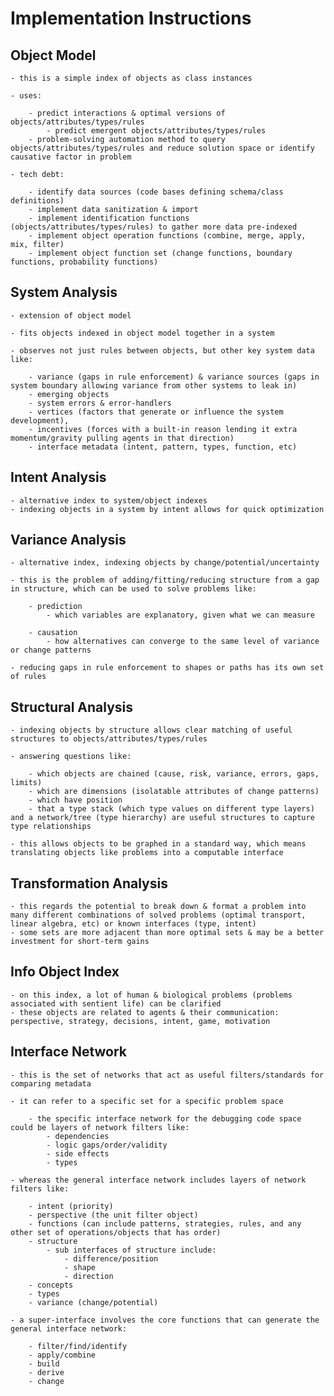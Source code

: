 # Implementation Instructions


## Object Model

	- this is a simple index of objects as class instances

	- uses:

		- predict interactions & optimal versions of objects/attributes/types/rules
			- predict emergent objects/attributes/types/rules
		- problem-solving automation method to query objects/attributes/types/rules and reduce solution space or identify causative factor in problem

	- tech debt:

		- identify data sources (code bases defining schema/class definitions)
		- implement data sanitization & import
		- implement identification functions (objects/attributes/types/rules) to gather more data pre-indexed
		- implement object operation functions (combine, merge, apply, mix, filter)
		- implement object function set (change functions, boundary functions, probability functions)


## System Analysis

	- extension of object model

	- fits objects indexed in object model together in a system

	- observes not just rules between objects, but other key system data like:

		- variance (gaps in rule enforcement) & variance sources (gaps in system boundary allowing variance from other systems to leak in)
		- emerging objects
		- system errors & error-handlers
		- vertices (factors that generate or influence the system development), 
		- incentives (forces with a built-in reason lending it extra momentum/gravity pulling agents in that direction)
		- interface metadata (intent, pattern, types, function, etc)


## Intent Analysis

	- alternative index to system/object indexes
	- indexing objects in a system by intent allows for quick optimization


## Variance Analysis

	- alternative index, indexing objects by change/potential/uncertainty

	- this is the problem of adding/fitting/reducing structure from a gap in structure, which can be used to solve problems like:

		- prediction
			- which variables are explanatory, given what we can measure

		- causation
			- how alternatives can converge to the same level of variance or change patterns

	- reducing gaps in rule enforcement to shapes or paths has its own set of rules


## Structural Analysis

	- indexing objects by structure allows clear matching of useful structures to objects/attributes/types/rules

	- answering questions like: 

		- which objects are chained (cause, risk, variance, errors, gaps, limits)
		- which are dimensions (isolatable attributes of change patterns)
		- which have position
		- that a type stack (which type values on different type layers) and a network/tree (type hierarchy) are useful structures to capture type relationships

	- this allows objects to be graphed in a standard way, which means translating objects like problems into a computable interface


## Transformation Analysis

	- this regards the potential to break down & format a problem into many different combinations of solved problems (optimal transport, linear algebra, etc) or known interfaces (type, intent)
	- some sets are more adjacent than more optimal sets & may be a better investment for short-term gains


## Info Object Index

	- on this index, a lot of human & biological problems (problems associated with sentient life) can be clarified
	- these objects are related to agents & their communication: perspective, strategy, decisions, intent, game, motivation


## Interface Network

	- this is the set of networks that act as useful filters/standards for comparing metadata 

	- it can refer to a specific set for a specific problem space

		- the specific interface network for the debugging code space could be layers of network filters like:
			- dependencies
			- logic gaps/order/validity
			- side effects
			- types

	- whereas the general interface network includes layers of network filters like:

		- intent (priority)
		- perspective (the unit filter object)
		- functions (can include patterns, strategies, rules, and any other set of operations/objects that has order)
		- structure
			- sub interfaces of structure include:
				- difference/position
				- shape
				- direction
		- concepts
		- types
		- variance (change/potential)

	- a super-interface involves the core functions that can generate the general interface network:
	
		- filter/find/identify
		- apply/combine
		- build
		- derive
		- change

